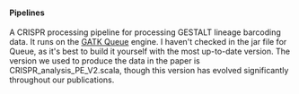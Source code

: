 #### Pipelines ####

A CRISPR processing pipeline for processing GESTALT lineage barcoding data. It runs on the [GATK Queue](https://www.broadinstitute.org/gatk/guide/topic?name=queue) engine.  I haven't checked in the jar file for Queue, as it's best to build it yourself with the most up-to-date version.  The version we used to produce the data in the paper is CRISPR_analysis_PE_V2.scala, though this version has evolved significantly throughout our publications.
